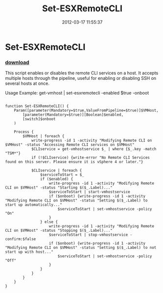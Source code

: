 ﻿---
pid:            3292
poster:         jgrote
title:          Set-ESXRemoteCLI
date:           2012-03-17 11:55:37
format:         posh
parent:         0
parent:         0

---

# Set-ESXRemoteCLI

### [download](3292.ps1)

This script enables or disables the remote CLI services on a host. It accepts multiple hosts through the pipeline, useful for enabling or disabling SSH on several hosts at once.

Usage Example: get-vmhost | set-esxremotecli -enabled $true -onboot

```posh

function Set-ESXRemoteCLI() {
    Param([parameter(Mandatory=$true,ValueFromPipeline=$true)]$VMHost,
        [parameter(Mandatory=$true)][Boolean]$enabled,
        [switch]$onboot
    )
    
    Process {
        $VMHost | foreach {
            write-progress -id 1 -activity "Modifying Remote CLI on $VMHost" -status "Accessing Remote CLI services on $VMHost"
            $CLIservice = get-vmhostservice $_ | where {$_.key -match "TSM*"}
            if (!$CLIservice) {write-error "No Remote CLI Services found on this server. Please ensure it is vSphere 4 or later."}
            
            $CLIservice | foreach {
                $serviceToStart = $_
                if ($enabled) {
                    write-progress -id 1 -activity "Modifying Remote CLI on $VMHost" -status "Starting $($_.Label)..."
                    $serviceToStart | start-vmhostservice
                    if ($onboot) {write-progress -id 1 -activity "Modifying Remote CLI on $VMHost" -status "Setting $($_.Label) to start up automatically..."
                        $serviceToStart | set-vmhostservice -policy "On"
                    }
                } else {
                    write-progress -id 1 -activity "Modifying Remote CLI on $VMHost" -status "Stopping $($_.Label)..."
                    $serviceToStart | stop-vmhostservice -confirm:$false
                    if ($onboot) {write-progress -id 1 -activity "Modifying Remote CLI on $VMHost" -status "Setting $($_.Label) to not start up with host..."
                        $serviceToStart | set-vmhostservice -policy "Off"
                    }
                }
            }
        }
    }
}
```
